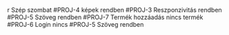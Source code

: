 r
Szép szombat
#PROJ-4 képek rendben
#PROJ-3 Reszponzivitás rendben
#PROJ-5 Szöveg rendben
#PROJ-7 Termék hozzáadás nincs termék
#PROJ-6 Login nincs
#PROJ-5 Szöveg rendben
